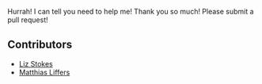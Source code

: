 Hurrah! I can tell you need to help me! Thank you so much! Please submit a pull request!

## Contributors

* [Liz Stokes](https://orcid.org/0000-0002-2973-5647)
* [Matthias Liffers](https://orcid.org/0000-0002-3639-2080)
